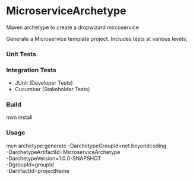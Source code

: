 # MicroserviceArchetype
Maven archetype to create a dropwizard mircoservice

Generate a Microservice template project. Includes tests at various levels;

### Unit Tests

### Integration Tests
 - JUnit (Developer Tests)
 - Cucumber (Stakeholder Tests)

### Build

mvn install

### Usage

mvn archetype:generate -DarchetypeGroupId=net.beyondcoding \
-DarchetypeArtifactId=MicroserviceArchetype \
-DarchetypeVersion=1.0.0-SNAPSHOT \
-DgroupId=groupId \
-DartifactId=projectName
